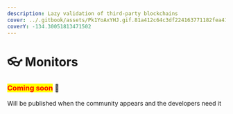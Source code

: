 ```yaml
---
description: Lazy validation of third-party blockchains
cover: ../.gitbook/assets/Pk1YoAxYHJ.gif.81a412c64c3df224163771182fea417c.gif
coverY: -134.30051813471502
---
```


# 👓 Monitors

### <mark style="color:red;">**Coming soon**</mark> 👻

Will be published when the community appears and the developers need it
